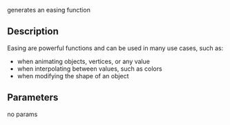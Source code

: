 generates an easing function



## Description


Easing are powerful functions and can be used in many use cases, such as:
- when animating objects, vertices, or any value
- when interpolating between values, such as colors
- when modifying the shape of an object


## Parameters
no params